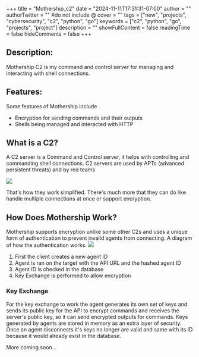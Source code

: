 +++
title = "Mothership_c2"
date = "2024-11-11T17:31:31-07:00"
author = ""
authorTwitter = "" #do not include @
cover = ""
tags = ["new", "projects", "cybersecurity", "c2", "python", "go"]
keywords = ["c2", "python", "go", "projects", "project"]
description = ""
showFullContent = false
readingTime = false
hideComments = false
+++

## Description:

Mothership C2 is my command and control server for managing and interacting with shell connections.

## Features:
Some features of Mothership include 
* Encryption for sending commands and their outputs
* Shells being managed and interacted with HTTP

## What is a C2?

A C2 server is a Command and Control server, it helps with controlling and commanding shell connections. C2 servers are used by APTs (advanced persistent threats) and by red teams

![](/C2.svg)

That's how they work simplified. There's much more that they can do like handle multiple connections at once or support encryption.

## How Does Mothership Work?

Mothership supports encryption unlike some other C2s and uses a unique form of authentication to prevent invalid agents from connecting. A diagram of how the authentication works.
![](/C2Auth.svg)

1. First the client creates a new agent ID
2. Agent is ran on the target with the API URL and the hashed agent ID
3. Agent ID is checked in the database
4. Key Exchange is performed to allow encryption

### Key Exchange
For the key exchange to work the agent generates its own set of keys and sends its public key for the API to encrypt commands and receives the server's public key, so it can send encrypted outputs for commands. Keys generated by agents are stored in memory as an extra layer of security. Once an agent disconnects it's keys no longer are valid and same with its ID because it would already exist in the database.

More coming soon...